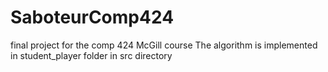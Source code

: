 # SaboteurComp424
final project for the comp 424 McGill course
The algorithm is implemented in student_player folder in src directory
